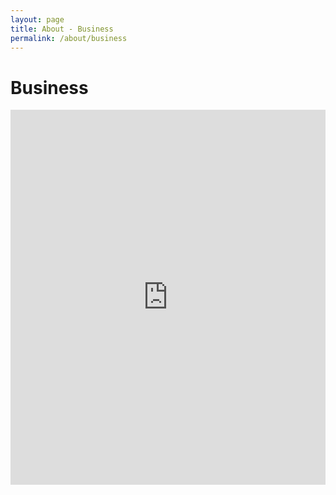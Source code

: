 ```yaml
---
layout: page
title: About - Business
permalink: /about/business
---
```


# Business

<iframe 
  src="https://www.notion.so/your-page-id" 
  style="width: 100%; height: 600px; border: none;"
></iframe>
